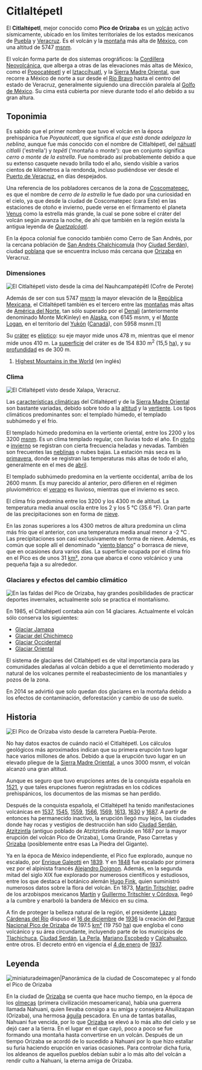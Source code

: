 # Citlaltépetl

El **Citlaltépetl**,
mejor conocido como **Pico de Orizaba** es un
[volcán](volcán "wikilink") activo sísmicamente, ubicado en los
límites territoriales de los estados mexicanos de
[Puebla](Puebla "wikilink") y
[Veracruz](Veracruz_de_Ignacio_de_la_Llave "wikilink"). Es el volcán y
la [montaña](montaña "wikilink") más alta de
[México](México "wikilink"), con una altitud de
5747 [msnm](msnm "wikilink").

El volcán forma parte de dos sistemas orográficos: la [Cordillera
Neovolcánica](Cordillera_Neovolcánica "wikilink"), que alberga a otras
de las elevaciones más altas de México, como el
[Popocatépetl](Popocatépetl "wikilink") y el
[Iztaccíhuatl](Iztaccíhuatl "wikilink"), y la [Sierra Madre
Oriental](Sierra_Madre_Oriental "wikilink"), que recorre a México de
norte a sur desde el [Río Bravo](Río_Bravo "wikilink") hasta el centro
del estado de Veracruz, generalmente siguiendo una dirección paralela al
[Golfo de México](Golfo_de_México "wikilink"). Su cima está cubierta por
nieve durante todo el año debido a su gran altura.

## Toponimia

Es sabido que el primer nombre que tuvo el volcán en la época
prehispánica fue *Poyautécatl*, que significa *el que está donde
adelgaza la neblina*, aunque fue más conocido con el nombre de
Citlaltépetl, del [náhuatl](náhuatl "wikilink") *citlalli* ('estrella')
y *tepētl* ('montaña o monte'): que en conjunto significa *cerro o monte
de la estrella*. Fue nombrado así probablemente debido a que su extenso
casquete nevado brilla todo el año, siendo visible a varios cientos de
kilómetros a la rendonda, incluso pudiéndose ver desde el [Puerto de
Veracruz](Veracruz "wikilink"), en días despejados.

Una referencia de los pobladores cercanos de la zona de
[Coscomatepec](Coscomatepec "wikilink"), es que el nombre de *cerro de
la estrella* le fue dado por una curiosidad en el cielo, ya que desde la
ciudad de Coscomatepec (cara Este) en las estaciones de otoño e
invierno, puede verse en el firmamento el planeta
[Venus](Venus_\(planeta\) "wikilink") como la estrella más grande, la
cual se pone sobre el cráter del volcán según avanza la noche, de ahí
que también en la región exista la antigua leyenda de
*[Quetzalcóatl](Quetzalcóatl "wikilink")*.

En la época colonial fue conocido también como Cerro de San Andrés, por
la cercana población de [San Andrés
Chalchicomula](Chalchicomula_de_Sesma "wikilink") (hoy [Ciudad
Serdán](Ciudad_Serdán "wikilink")), ciudad [poblana](Puebla "wikilink")
que se encuentra incluso más cercana que [Orizaba](Orizaba "wikilink")
en Veracruz.

### Dimensiones

![El **Citlaltépetl** visto desde la cima del
[Nauhcampatépētl](Nauhcampatépetl "wikilink") (Cofre de
Perote)](https://upload.wikimedia.org/wikipedia/commons/b/b1/MountainCitlaltepetlFromNaucampatepetlMexico.jpg
"El Citlaltépetl visto desde la cima del Nauhcampatépētl (Cofre de Perote)")

Además de ser con sus 5747 [msnm](msnm "wikilink") la mayor elevación de
la [República Mexicana](México "wikilink"), el Citlaltépetl también es
el tercero entre las [montañas](montaña "wikilink") más altas de
[América del Norte](América_del_Norte "wikilink"), tan sólo superado
por el [Denali](Denali "wikilink") (anteriormente denominado Monte
McKinley) en [Alaska](Alaska "wikilink"), con 6145 msnm, y el [Monte
Logan](Monte_Logan "wikilink"), en el territorio del
[Yukón](Yukón "wikilink") ([Canadá](Canadá "wikilink")), con
5958 msnm.\[1\]

Su [cráter](Cráter_volcánico "wikilink") es
[elíptico](elipse "wikilink"): su eje mayor mide unos 478 m, mientras
que el menor mide unos 410 m. La [superficie](área "wikilink") del
cráter es de 154 830 m<sup>2</sup> (15,5 [ha](ha "wikilink")), y su
[profundidad](profundidad "wikilink") es de 300 m.

1.  [Highest Mountains in the
    World](http://www.scaruffi.com/travel/tallest.html) (en inglés)
    
### Clima

![El Citlaltépetl visto desde [Xalapa](Xalapa "wikilink"),
Veracruz.](https://upload.wikimedia.org/wikipedia/commons/thumb/c/c9/PicoDeOrizabaVistoDesdeXalapa.jpg/500px-PicoDeOrizabaVistoDesdeXalapa.jpg
"El Citlaltépetl visto desde Xalapa, Veracruz.")

Las [características climáticas](clima "wikilink") del Citlaltépetl y de
la [Sierra Madre Oriental](Sierra_Madre_Oriental "wikilink") son
bastante variadas, debido sobre todo a la [altitud](altitud "wikilink")
y la [vertiente](vertiente "wikilink"). Los tipos climáticos
predominantes son: el templado húmedo, el templado subhúmedo y el frío.

El templado húmedo predomina en la vertiente oriental, entre los 2200 y
los 3200 [msnm](msnm "wikilink"). Es un clima templado regular, con
lluvias todo el año. En [otoño](otoño "wikilink") e
[invierno](invierno "wikilink") se registran con cierta frecuencia
heladas y nevadas. También son frecuentes las
[neblinas](neblina "wikilink") o nubes bajas. La estación más seca es la
[primavera](primavera "wikilink"), donde se registran las temperaturas
más altas de todo el año, generalmente en el mes de
[abril](abril "wikilink").

El templado subhúmedo predomina en la vertiente occidental, arriba de
los 2600 msnm. Es muy parecido al anterior, pero difieren en el régimen
pluviométrico: el [verano](verano "wikilink") es lluvioso, mientras que
el invierno es seco.

El clima frío predomina entre los 3200 y los 4300 m de altitud. La
temperatura media anual oscila entre los 2 y los 5 °C (35.6 °F). Gran
parte de las precipitaciones son en forma de [nieve](nieve "wikilink").

En las zonas superiores a los 4300 metros de altura predomina un clima
más frío que el anterior, con una temperatura media anual menor a -2 °C
. Las precipitaciones son casi exclusivamente en forma de nieve. Además,
es común que sople allí el denominado "[viento
blanco](viento_blanco "wikilink")" o borrasca de nieve, que en ocasiones
dura varios días. La superficie ocupada por el clima frío en el Pico es
de unos 31 [km²](km² "wikilink"), zona que abarca el cono volcánico y
una pequeña faja a su alrededor.

### Glaciares y efectos del cambio climático

![En las faldas del [Pico de Orizaba](Pico_de_Orizaba "wikilink"), hay
grandes posibilidades de practicar deportes invernales, actualmente solo
se practica el montañismo.](https://upload.wikimedia.org/wikipedia/commons/thumb/1/17/Cualloenelpicoenero2010.JPG/500px-Cualloenelpicoenero2010.JPG
"En las faldas del Pico de Orizaba, hay grandes posibilidades de practicar deportes invernales, actualmente solo se practica el montañismo.")

En 1985, el Citlaltépetl contaba aún con 14 glaciares. Actualmente el
volcán sólo conserva los siguientes:

  - [Glaciar Jamapa](Glaciar_Jamapa "wikilink")
  - [Glaciar del Chichimeco](Glaciar_del_Chichimeco "wikilink")
  - [Glaciar Occidental](Glaciar_Occidental "wikilink")
  - [Glaciar Oriental](Glaciar_Oriental "wikilink")

El sistema de glaciares del Citlaltépetl es de vital importancia para
las comunidades aledañas al volcán debido a que el derretimiento
moderado y natural de los volcanes permite el reabastecimiento de los
manantiales y pozos de la zona.

En 2014 se advirtió que solo quedan dos glaciares en la montaña debido a
los efectos de contaminación, deforestación y cambio de uso de
suelo.

## Historia

![El Pico de Orizaba visto desde la carretera
Puebla-Perote.](https://upload.wikimedia.org/wikipedia/commons/thumb/7/7c/PicoDeOrizabaDesdeCarretera.jpg/560px-PicoDeOrizabaDesdeCarretera.jpg
"El Pico de Orizaba visto desde la carretera Puebla-Perote.")

No hay datos exactos de cuándo nació el Citlaltépetl. Los cálculos
geológicos más aproximados indican que su primera erupción tuvo lugar
hace varios millones de años. Debido a que la erupción tuvo lugar en un
elevado pliegue de la [Sierra Madre
Oriental](Sierra_Madre_Oriental "wikilink"), a unos 3000 msnm, el volcán
alcanzó una gran altitud.

Aunque es seguro que tuvo erupciones antes de la conquista española en
[1521](1521 "wikilink"), y que tales erupciones fueron registradas en
los códices prehispánicos, los documentos de las mismas se han perdido.

Después de la conquista española, el Citlaltépetl ha tenido
manifestaciones volcánicas en [1537](1537 "wikilink"),
[1545](1545 "wikilink"), [1559](1559 "wikilink"),
[1566](1566 "wikilink"), [1569](1569 "wikilink"),
[1613](1613 "wikilink"), [1630](1630 "wikilink") y
[1687](1687 "wikilink"). A partir de entonces ha permanecido inactivo,
la erupción llegó muy lejos, las ciudades donde hay rocas y vestigios de
destrucción han sido [Ciudad Serdán](Ciudad_Serdán "wikilink"),
[Atzitzintla](Atzitzintla "wikilink") (antiguo poblado de Atzitzintla
destruido en 1687 por la mayor erupción del volcán Pico de Orizaba),
Loma Grande, Paso Carretas y [Orizaba](Orizaba "wikilink") (posiblemente
entre esas La Piedra del Gigante).

Ya en la época de México independiente, el Pico fue explorado, aunque no
escalado, por [Enrique Galeotti](Enrique_Galeotti "wikilink") en
[1839](1839 "wikilink"). Y en [1848](1848 "wikilink") fue escalado por
primera vez por el alpinista francés [Alejandro
Doignon](Alejandro_Doignon "wikilink"). Además, en la segunda mitad del
siglo XIX fue explorado por numerosos científicos y estudiosos, entre
los que destaca el botánico alemán [Hugo Fink](Hugo_Fink "wikilink"),
quien suministró numerosos datos sobre la flora del volcán. En 1873,
[Martin Tritschler](Martin_Tritschler "wikilink"), padre de los
arzobispos mexicanos [Martín](Martín_Tritschler_y_Córdova "wikilink") y
[Guillermo Tritschler y
Córdova](Guillermo_Tritschler_y_Córdova "wikilink"), llegó a la cumbre
y enarboló la bandera de México en su cima.

A fin de proteger la belleza natural de la región, el presidente [Lázaro
Cárdenas del Río](Lázaro_Cárdenas_del_Río "wikilink") dispuso el [16 de
diciembre](16_de_diciembre "wikilink") de [1936](1936 "wikilink") la
creación del [Parque Nacional Pico de
Orizaba](Parque_Nacional_Pico_de_Orizaba "wikilink") de
197.5 [km²](km² "wikilink") (19 750 [ha](ha "wikilink")) que engloba
el cono volcánico y su área circundante, incluyendo parte de los
municipios de [Tlachichuca](Tlachichuca "wikilink"), [Ciudad
Serdán](Ciudad_Serdán "wikilink"), [La
Perla](La_Perla_\(Veracruz\) "wikilink"), [Mariano
Escobedo](Mariano_Escobedo_\(Veracruz\) "wikilink") y
[Calcahualco](Calcahualco "wikilink"), entre otros. El decreto entró en
vigencia el [4 de enero](4_de_enero "wikilink") de
[1937](1937 "wikilink").

## Leyenda

![miniaturadeimagen|Panorámica de la ciudad de
[Coscomatepec](Coscomatepec "wikilink") y al fondo el [Pico de
Orizaba](Pico_de_Orizaba "wikilink")](https://upload.wikimedia.org/wikipedia/commons/thumb/1/16/Panor%C3%A1mica_de_la_ciudad_de_Coscomatepec_y_el_Pico_de_Orizaba.jpg/440px-Panor%C3%A1mica_de_la_ciudad_de_Coscomatepec_y_el_Pico_de_Orizaba.jpg
"miniaturadeimagen|Panorámica de la ciudad de Coscomatepec y al fondo el Pico de Orizaba")

En la ciudad de [Orizaba](Orizaba "wikilink") se cuenta que hace mucho
tiempo, en la época de los [olmecas](olmecas "wikilink") (primera
civilización mesoamericana), había una guerrera llamada Nahuani, quien
llevaba consigo a su amiga y consejera Ahuilizapan (Orizaba), una
hermosa [águila](águila "wikilink") pescadora. En una de tantas
batallas, Nahuani fue vencida, por lo que [Orizaba](Orizaba "wikilink")
se elevó a lo más alto del cielo y se dejó caer a la tierra. En el lugar
en el que cayó, poco a poco se fue formando una montaña hasta
convertirse en un volcán. Después de un tiempo Orizaba se acordó de lo
sucedido a Nahuani por lo que hizo estallar su furia haciendo erupción
en varias ocasiones. Para controlar dicha furia, los aldeanos de
aquellos pueblos debían subir a lo más alto del volcán a rendir culto a
Nahuani, la eterna amiga de Orizaba.

